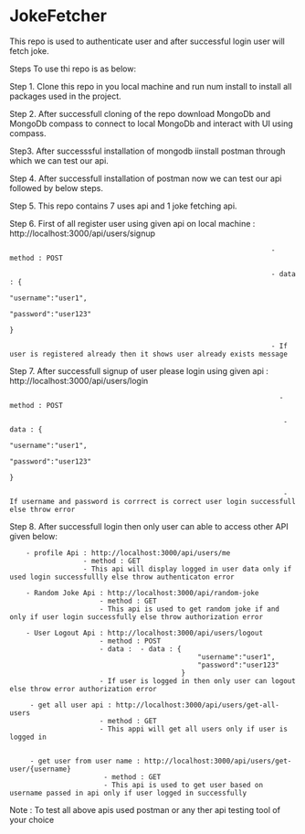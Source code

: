 # JokeFetcher
This repo is used to authenticate user and after successful login user will fetch joke.

Steps To use thi repo is as below:

Step 1. Clone this repo in you local machine and run num install to install all packages used in the project.

Step 2. After successfull cloning of the repo download MongoDb and MongoDb compass to connect to local MongoDb and interact with UI using compass.

Step3. After successsful installation of mongodb iinstall postman through which we can test our api.

Step 4. After successfull installation of postman now we can test our api followed by below steps.

Step 5. This repo contains 7 uses api and 1 joke fetching api.

Step 6. First of all register user using given api on local machine : http://localhost:3000/api/users/signup  

                                                                    - method : POST
                                                                    
                                                                    - data : {
                                                                                  "username":"user1",
                                                                                  "password":"user123"
                                                                              }
                                                                              
                                                                    - If user is registered already then it shows user already exists message
                                                                    
Step 7. After successfull signup of user please login using given api : http://localhost:3000/api/users/login

                                                                      - method : POST
                                                                      
                                                                       - data : {
                                                                                    "username":"user1",
                                                                                    "password":"user123"
                                                                                }
                                                                                
                                                                       - If username and password is corrrect is correct user login successfull else throw error
                                                                       
Step 8. After successfull login then only user can able to access other API given below:

        - profile Api : http://localhost:3000/api/users/me
                      - method : GET
                      - This api will display logged in user data only if used login successfullly else throw authenticaton error
                     
        - Random Joke Api : http://localhost:3000/api/random-joke
                          - method : GET
                          - This api is used to get random joke if and only if user login successfully else throw authorization error
                          
        - User Logout Api : http://localhost:3000/api/users/logout
                          - method : POST
                          - data :  - data : {
                                                  "username":"user1",
                                                  "password":"user123"
                                              }
                          - If user is logged in then only user can logout else throw error authorization error
                          
         - get all user api : http://localhost:3000/api/users/get-all-users
                          - method : GET
                          - This appi will get all users only if user is logged in
                          
                          
         - get user from user name : http://localhost:3000/api/users/get-user/{username}
                           - method : GET
                           - This api is used to get user based on username passed in api only if user logged in successfully
                           
 Note : To test all above apis used postman or any ther api testing tool of your choice
         

